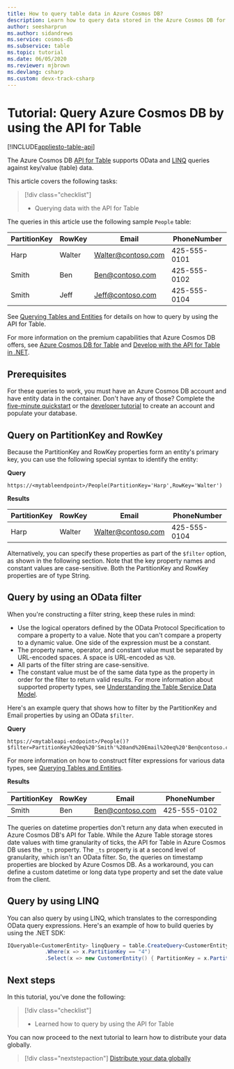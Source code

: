 ```yaml
---
title: How to query table data in Azure Cosmos DB? 
description: Learn how to query data stored in the Azure Cosmos DB for Table account by using OData filters and LINQ queries
author: seesharprun
ms.author: sidandrews
ms.service: cosmos-db
ms.subservice: table
ms.topic: tutorial
ms.date: 06/05/2020
ms.reviewer: mjbrown
ms.devlang: csharp
ms.custom: devx-track-csharp
---
```


# Tutorial: Query Azure Cosmos DB by using the API for Table
[!INCLUDE[appliesto-table-api](../includes/appliesto-table-api.md)]

The Azure Cosmos DB [API for Table](introduction.md) supports OData and [LINQ](/rest/api/storageservices/fileservices/writing-linq-queries-against-the-table-service) queries against key/value (table) data.  

This article covers the following tasks:

> [!div class="checklist"]
> * Querying data with the API for Table

The queries in this article use the following sample `People` table:

| PartitionKey | RowKey | Email | PhoneNumber |
| --- | --- | --- | --- |
| Harp | Walter | Walter@contoso.com| 425-555-0101 |
| Smith | Ben | Ben@contoso.com| 425-555-0102 |
| Smith | Jeff | Jeff@contoso.com| 425-555-0104 |

See [Querying Tables and Entities](/rest/api/storageservices/fileservices/querying-tables-and-entities) for details on how to query by using the API for Table.

For more information on the premium capabilities that Azure Cosmos DB offers, see [Azure Cosmos DB for Table](introduction.md) and [Develop with the API for Table in .NET](tutorial-develop-table-dotnet.md).

## Prerequisites

For these queries to work, you must have an Azure Cosmos DB account and have entity data in the container. Don't have any of those? Complete the [five-minute quickstart](create-table-dotnet.md) or the [developer tutorial](tutorial-develop-table-dotnet.md) to create an account and populate your database.

## Query on PartitionKey and RowKey

Because the PartitionKey and RowKey properties form an entity's primary key, you can use the following special syntax to identify the entity:

**Query**

```
https://<mytableendpoint>/People(PartitionKey='Harp',RowKey='Walter')  
```

**Results**

| PartitionKey | RowKey | Email | PhoneNumber |
| --- | --- | --- | --- |
| Harp | Walter | Walter@contoso.com| 425-555-0104 |

Alternatively, you can specify these properties as part of the `$filter` option, as shown in the following section. Note that the key property names and constant values are case-sensitive. Both the PartitionKey and RowKey properties are of type String.

## Query by using an OData filter

When you're constructing a filter string, keep these rules in mind:

* Use the logical operators defined by the OData Protocol Specification to compare a property to a value. Note that you can't compare a property to a dynamic value. One side of the expression must be a constant.
* The property name, operator, and constant value must be separated by URL-encoded spaces. A space is URL-encoded as `%20`.
* All parts of the filter string are case-sensitive.
* The constant value must be of the same data type as the property in order for the filter to return valid results. For more information about supported property types, see [Understanding the Table Service Data Model](/rest/api/storageservices/understanding-the-table-service-data-model).

Here's an example query that shows how to filter by the PartitionKey and Email properties by using an OData `$filter`.

**Query**

```
https://<mytableapi-endpoint>/People()?$filter=PartitionKey%20eq%20'Smith'%20and%20Email%20eq%20'Ben@contoso.com'
```

For more information on how to construct filter expressions for various data types, see [Querying Tables and Entities](/rest/api/storageservices/querying-tables-and-entities).

**Results**

| PartitionKey | RowKey | Email | PhoneNumber |
| --- | --- | --- | --- |
| Smith |Ben | Ben@contoso.com| 425-555-0102 |

The queries on datetime properties don't return any data when executed in Azure Cosmos DB's API for Table. While the Azure Table storage stores date values with time granularity of ticks, the API for Table in Azure Cosmos DB uses the  `_ts` property. The `_ts` property is at a second level of granularity, which isn't an OData filter. So, the queries on timestamp properties are blocked by Azure Cosmos DB. As a workaround, you can define a custom datetime or long data type property and set the date value from the client.

## Query by using LINQ 
You can also query by using LINQ, which translates to the corresponding OData query expressions. Here's an example of how to build queries by using the .NET SDK:

```csharp
IQueryable<CustomerEntity> linqQuery = table.CreateQuery<CustomerEntity>()
            .Where(x => x.PartitionKey == "4")
            .Select(x => new CustomerEntity() { PartitionKey = x.PartitionKey, RowKey = x.RowKey, Email = x.Email });
```

## Next steps

In this tutorial, you've done the following:

> [!div class="checklist"]
> * Learned how to query by using the API for Table

You can now proceed to the next tutorial to learn how to distribute your data globally.

> [!div class="nextstepaction"]
> [Distribute your data globally](tutorial-global-distribution-table.md)
